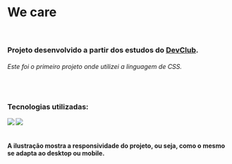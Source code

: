 <h1>We care</h1> 
<br>

<h3>Projeto desenvolvido a partir dos estudos do <a href="https://rodolfomori.com.br/devclub">DevClub</a>.</h3>
<h6>Este foi o primeiro projeto onde utilizei a linguagem de CSS.</h6>
<br>
<h3>Tecnologias utilizadas: </h3>
<img align="left" src="https://img.shields.io/badge/HTML5-E34F26?style=for-the-badge&logo=html5&logoColor=white">
<img align="left" src="https://img.shields.io/badge/CSS3-1572B6?style=for-the-badge&logo=css3&logoColor=white">
<br>
<br>

<h4>A ilustração mostra a responsividade do projeto, ou seja, como o mesmo se adapta ao desktop ou mobile.</h4>
<br>
